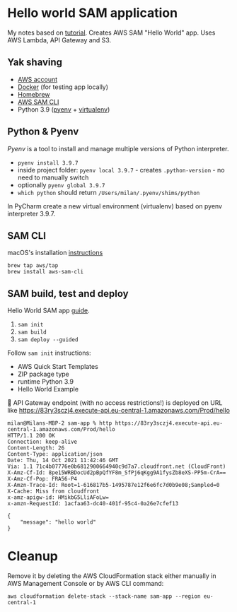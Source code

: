 # Hello world SAM application

My notes based on [tutorial](https://docs.aws.amazon.com/serverless-application-model/latest/developerguide/serverless-getting-started-hello-world.html). Creates AWS SAM "Hello World" app. Uses AWS Lambda, API Gateway and S3.

## Yak shaving

- [AWS account](https://aws.amazon.com/console/)
- [Docker](https://www.docker.com/) (for testing app locally)
- [Homebrew](https://brew.sh/)
- [AWS SAM CLI](https://docs.aws.amazon.com/serverless-application-model/latest/developerguide/what-is-sam.html)
- Python 3.9 ([pyenv](https://github.com/pyenv/pyenv) + [virtualenv](https://virtualenv.pypa.io/en/latest/))

Python & Pyenv
--

_Pyenv_ is a tool to install and manage multiple versions of Python interpreter.

- `pyenv install 3.9.7`
- inside project folder: `pyenv local 3.9.7` - creates `.python-version` - no need to manually switch 
- optionally `pyenv global 3.9.7`
- `which python` should return `/Users/milan/.pyenv/shims/python`

In PyCharm create a new virtual environment (virtualenv) based on pyenv interpreter 3.9.7.

SAM CLI
--
macOS's installation [instructions](https://docs.aws.amazon.com/serverless-application-model/latest/developerguide/serverless-sam-cli-install-mac.html) 

```
brew tap aws/tap
brew install aws-sam-cli
```

## SAM build, test and deploy

Hello World SAM app [guide](https://docs.aws.amazon.com/serverless-application-model/latest/developerguide/serverless-getting-started-hello-world.html).

1. `sam init`
2. `sam build`
3. `sam deploy --guided`

Follow `sam init` instructions:

- AWS Quick Start Templates
- ZIP package type
- runtime Python 3.9
- Hello World Example

:gift: API Gateway endpoint (with no access restrictions!) is deployed on URL like https://83ry3sczj4.execute-api.eu-central-1.amazonaws.com/Prod/hello

```
milan@Milans-MBP-2 sam-app % http https://83ry3sczj4.execute-api.eu-central-1.amazonaws.com/Prod/hello
HTTP/1.1 200 OK
Connection: keep-alive
Content-Length: 26
Content-Type: application/json
Date: Thu, 14 Oct 2021 11:42:46 GMT
Via: 1.1 71c4b07776e0b6812900664940c9d7a7.cloudfront.net (CloudFront)
X-Amz-Cf-Id: 8pe15WRBDocUd2pBpQfYF8m_SfPj6qKgg9A1fysZb8eXS-PP5m-CrA==
X-Amz-Cf-Pop: FRA56-P4
X-Amzn-Trace-Id: Root=1-616817b5-1495787e12f6e6fc7d0b9e08;Sampled=0
X-Cache: Miss from cloudfront
x-amz-apigw-id: HMikbG5LliAFoLw=
x-amzn-RequestId: 1acfaa63-dc40-401f-95c4-0a26e7cfef13

{
    "message": "hello world"
}
```

# Cleanup

Remove it by deleting the AWS CloudFormation stack either manually in AWS Management Console or by AWS CLI command:

`aws cloudformation delete-stack --stack-name sam-app --region eu-central-1`
